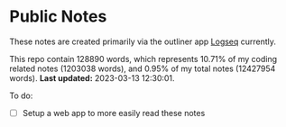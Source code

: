 # Public Notes

These notes are created primarily via the outliner app [Logseq](https://github.com/logseq/logseq) currently.

This repo contain 128890 words, which represents 10.71% of my coding related notes (1203038 words), and 0.95% of my total notes (12427954 words). **Last updated:** 2023-03-13 12:30:01. 

To do:

- [ ] Setup a web app to more easily read these notes
